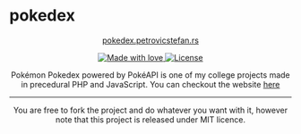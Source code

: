 # pokedex

<p align="center">
<a href="http://pokedex.petrovicstefan.rs" target="_blank">pokedex.petrovicstefan.rs</a>
</p>

<p align="center">
  <a href="#">
    <img src="https://img.shields.io/badge/made%20with-love-E760A4.svg" alt="Made with love">
  </a>
  <a href="#" target="_blank">
    <img src="https://img.shields.io/badge/license-MIT-green.svg" alt="License">
  </a>
</p>

<p align="center">
Pokémon Pokedex powered by PokéAPI is one of my college projects made in precedural PHP and JavaScript. You can checkout the website <a href="http://pokedex.petrovicstefan.rs" target="_blank">here</a>
</p>

---

<p align="center">You are free to fork the project and do whatever you want with it, however note that this project is released under MIT licence.</p>

